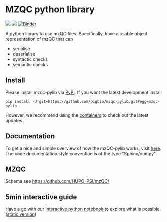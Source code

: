 # MZQC python library
![](https://github.com/bigbio/mzqc-pylib/workflows/unit-tests/badge.svg)
![](https://github.com/bigbio/mzqc-pylib/workflows/release-container/badge.svg)
[![Binder](https://mybinder.org/badge_logo.svg)](https://mybinder.org/v2/gh/bigbio/mzqc-pylib/v0.0.3?filepath=jupyter%2FMZQC_in_5_minutes.ipynb)

A python library to use mzQC files. Specifically, have a usable object representation of mzQC that can
* serialise
* deserialise
* syntactic checks
* semantic checks

## Install
Please install mzqc-pylib via [PyPI](https://pypi.org/). If you want the latest development install
```
pip install -U git+https://github.com/bigbio/mzqc-pylib.git#egg=mzqc-pylib
```
However, we recommend using the [containers](https://quay.io/repository/mwalzer/mzqc-pylib) to check out the latest updates.

## Documentation
To get a nice and simple overview of how the mzQC-pylib works, visit [here](RtD).
The code documentation style convention is of the type "Sphinx/numpy".

## MZQC
Schema see https://github.com/HUPO-PSI/mzQC/

## 5min interactive guide
Have a go with our [interactive python notebook](https://mybinder.org/v2/gh/bigbio/mzqc-pylib/v0.0.3?filepath=jupyter%2FMZQC_in_5_minutes.ipynb) to explore what is possible. ([static version](https://github.com/bigbio/mzqc-pylib/blob/master/jupyter/MZQC_in_5_minutes.ipynb))
